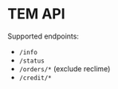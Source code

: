 # TEM API

Supported endpoints:

- `/info`
- `/status`
- `/orders/*` (exclude reclime)
- `/credit/*`
